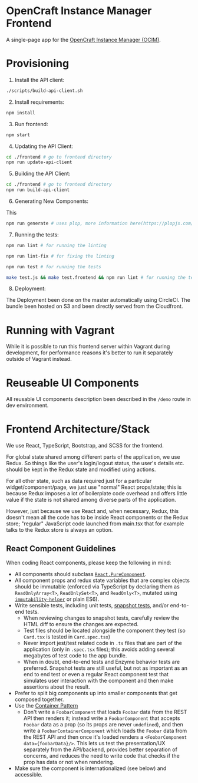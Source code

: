 # OpenCraft Instance Manager Frontend

A single-page app for the [OpenCraft Instance Manager (OCIM)](https://github.com/open-craft/opencraft).

# Provisioning

1. Install the API client:

```bash
./scripts/build-api-client.sh
```

2. Install requirements:

```bash
npm install
```

3. Run frontend:

```bash
npm start
```

4. Updating the API Client:

```bash
cd ./frontend # go to frontend directory
npm run update-api-client
```

5. Building the API Client:

```bash
cd ./frontend # go to frontend directory
npm run build-api-client
```

6. Generating New Components:

This 

```bash
npm run generate # uses plop, more information here(https://plopjs.com/)
```

7. Running the tests:

```bash
npm run lint # for running the linting

npm run lint-fix # for fixing the linting

npm run test # for running the tests

make test.js && make test.frontend && npm run lint # for running the test using the makefile
```

8. Deployment:

The Deployment been done on the master automatically using CircleCI. The bundle been hosted on S3 and been directly served from the Cloudfront.

# Running with Vagrant

While it is possible to run this frontend server within Vagrant during
development, for performance reasons it's better to run it separately
outside of Vagrant instead.

# Reuseable UI Components

All reusable UI components description been described in the `/demo`
route in dev environment.

# Frontend Architecture/Stack

We use React, TypeScript, Bootstrap, and SCSS for the frontend.

For global state shared among different parts of the application, we use Redux. 
So things like the user's login/logout status, the user's details etc. should 
be kept in the Redux state and modified using actions.

For all other state, such as data required just for a particular 
widget/component/page, we just use "normal" React props/state; this is because 
Redux imposes a lot of boilerplate code overhead and offers little value if the 
state is not shared among diverse parts of the application.

However, just because we use React and, when necessary, Redux, this doesn't mean
all the code has to be inside React components or the Redux store; "regular" 
JavaScript code launched from main.tsx that for example talks to the Redux 
store is always an option. 

## React Component Guidelines

When coding React components, please keep the following in mind:

* All components should subclass [`React.PureComponent`](https://reactjs.org/docs/react-api.html#reactpurecomponent).
* All component props and redux state variables that are complex objects should be immutable (enforced via TypeScript by declaring them as `ReadOnlyArray<T>`, `ReadOnlySet<T>`, and `ReadOnly<T>`, mutated using [`immutability-helper`](https://github.com/kolodny/immutability-helper) or plain ES6).
* Write sensible tests, including unit tests, [snapshot tests](https://jestjs.io/docs/en/snapshot-testing), and/or end-to-end tests.
    - When reviewing changes to snapshot tests, carefully review the HTML diff to ensure the changes are expected.
    - Test files should be located alongside the component they test (so `Card.tsx` is tested in `Card.spec.tsx`)    
    - Never import jest/test related code in `.ts` files that are part of the application (only in `.spec.tsx` files); this avoids adding several megabytes of test code to the app bundle.
    - When in doubt, end-to-end tests and Enzyme behavior tests are preferred. Snapshot tests are still useful, but not as important as an end to end test or even a regular React component test that simulates user interaction with the component and then make assertions about the result.
* Prefer to split big components up into smaller components that get composed together.
* Use the [Container Pattern](https://medium.freecodecamp.org/react-superpowers-container-pattern-20d664bdae65)
    - Don't write a `FoobarComponent` that loads `Foobar` data from the REST API then renders it; instead write a `FoobarComponent` that accepts `Foobar` data as a prop (so its props are never `undefined`), and then write a `FoobarContainerComponent` which loads the `Foobar` data from the REST API and then once it's loaded renders a `<FoobarComponent data={foobarData}/>`. This lets us test the presentation/UX separately from the API/backend, provides better separation of concerns, and reduces the need to write code that checks if the prop has data or not when rendering.
* Make sure the component is internationalized (see below) and accessible.
